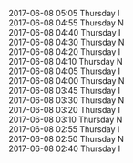 2017-06-08 05:05 Thursday  I  
2017-06-08 04:55 Thursday  N  
2017-06-08 04:40 Thursday  I  
2017-06-08 04:30 Thursday  N  
2017-06-08 04:20 Thursday  I  
2017-06-08 04:10 Thursday  N  
2017-06-08 04:05 Thursday  I  
2017-06-08 04:00 Thursday  N  
2017-06-08 03:45 Thursday  I  
2017-06-08 03:30 Thursday  N  
2017-06-08 03:20 Thursday  I  
2017-06-08 03:10 Thursday  N  
2017-06-08 02:55 Thursday  I  
2017-06-08 02:50 Thursday  N  
2017-06-08 02:40 Thursday  I  
